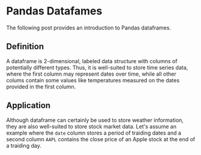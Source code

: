 # Pandas Datafames
The following post provides an introduction to Pandas dataframes.

## Definition
A dataframe is 2-dimensional, labeled data structure with columns of potentially different types. Thus, it is well-suited to store time series data, where the first column may represent dates over time, while all other colums contain some values like temperatures measured on the dates provided in the first column.

## Application
Although dataframe can certainly be used to store weather information, they are also well-suited to store stock market data. Let's assume an example where the <code>date</code> column stores a period of traiding dates and a second column <code>AAPL</code> contains the close price of an Apple stock at the end of a traiding day.

## 

